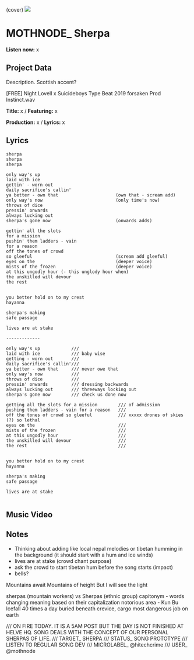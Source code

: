(cover) ![](57175019_319474918741616_8502199518755923887_n.jpg)

# MOTHNODE_ Sherpa

**Listen now:** x

## Project Data

Description. Scottish accent?

[FREE] Night Lovell x Suicideboys Type Beat 2019  forsaken  Prod Instinct.wav


**Title:** x / **Featuring:** x

**Production:** x / **Lyrics:** x

## Lyrics

```
sherpa
sherpa
sherpa

only way's up
laid with ice
gettin' - worn out 
daily sacrifice's callin' 
ya better - own that                      (own that - scream add)
only way's now                            (only time's now)
throws of dice
pressin' onwards 
always lucking out
sherpa's gone now                         (onwards adds)

gettin' all the slots 
for a mission
pushin' them ladders - vain 
for a reason
off the tones of crowd 
so gleeful                                (scream add gleeful)
eyes on the                               (deeper voice)
mists of the frozen                       (deeper voice)
at this ungodly hour (- this unglody hour when)
the unskilled will devour
the rest


you better hold on to my crest
hayanna

sherpa's making 
safe passage

lives are at stake

-------------

only way's up            ///
laid with ice            /// baby wise
getting - worn out       ///
daily sacrifice's callin'/// 
ya better - own that     /// never owe that
only way's now           /// 
throws of dice           /// 
pressin' onwards         /// dressing backwards
always lucking out       /// threeways locking out
sherpa's gone now        /// check us done now

getting all the slots for a mission        /// of admission
pushing them ladders - vain for a reason   ///
off the tones of crowd so gleeful          /// xxxxx drones of skies (?) so lethal
eyes on the                                ///
mists of the frozen                        ///
at this ungodly hour                       ///
the unskilled will devour                  ///
the rest                                   ///


you better hold on to my crest
hayanna

sherpa's making 
safe passage

lives are at stake


```

## Music Video


## Notes
+ Thinking about adding like local nepal melodies or tibetan humming in the background (it should start with a hum and ice winds)
+ lives are at stake (crowd chant purpose)
+ ask the crowd to start tibetan hum before the song starts (impact)
+ bells?

Mountains await
Mountains of height 
But I will see the light



sherpas (mountain workers) vs Sherpas (ethnic group)
capitonym - words changing meaning based on their capitalization
notorious area - Kun Bu Icefall
40 times a day
buried beneath
crevice, cargo 
most dangerous job on earth

/// ON FIRE TODAY. IT IS A 5AM POST BUT THE DAY IS NOT FINISHED AT HELVE HQ. SONG DEALS WITH THE CONCEPT OF OUR PERSONAL SHERPAS OF LIFE.
/// TARGET_ SHERPA
/// STATUS_ SONG PROTOTYPE
/// LISTEN TO REGULAR SONG DEV
/// MICROLABEL_ @hitechcrime /// USER_ @mothnode
